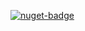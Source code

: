 [![nuget-badge](https://img.shields.io/badge/nuget-active-blue.svg)](https://www.nuget.org/packages/NequeoDiagnosticsDebuging)
